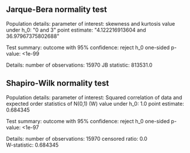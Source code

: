 Jarque-Bera normality test
--------------------------
Population details:
    parameter of interest:   skewness and kurtosis
    value under h_0:         "0 and 3"
    point estimate:          "4.122216913604 and 36.97967375802688"

Test summary:
    outcome with 95% confidence: reject h_0
    one-sided p-value:           <1e-99

Details:
    number of observations:         15970
    JB statistic:                   813531.0

Shapiro-Wilk normality test
---------------------------
Population details:
    parameter of interest:   Squared correlation of data and expected order statistics of N(0,1) (W)
    value under h_0:         1.0
    point estimate:          0.684345

Test summary:
    outcome with 95% confidence: reject h_0
    one-sided p-value:           <1e-97

Details:
    number of observations: 15970
    censored ratio:         0.0     
    W-statistic:            0.684345